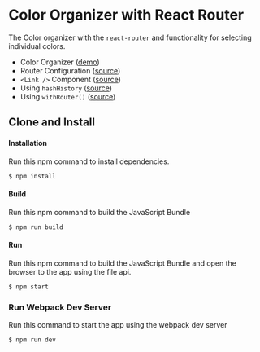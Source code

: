 Color Organizer with React Router
=====================
The Color organizer with the `react-router` and functionality for selecting individual colors.

* Color Organizer ([demo](https://rawgit.com/MoonHighway/learning-react/master/chapter-11/color-organizer/dist/))
* Router Configuration ([source](https://github.com/MoonHighway/learning-react/blob/master/chapter-11/color-organizer/src/index.js))
* `<Link />` Component ([source](https://github.com/MoonHighway/learning-react/blob/master/chapter-11/color-organizer/src/components/ui/Menu.js))
* Using `hashHistory` ([source](https://github.com/MoonHighway/learning-react/blob/master/chapter-11/color-organizer/src/components/ui/Color.js))
* Using `withRouter()` ([source](https://github.com/MoonHighway/learning-react/blob/master/chapter-11/color-organizer/src/components/ui/ColorDetails.js))


Clone and Install
-------------

#### Installation
Run this npm command to install dependencies.
```
$ npm install
```

#### Build
Run this npm command to build the JavaScript Bundle
```
$ npm run build
```

#### Run
Run this npm command to build the JavaScript Bundle and open the browser to the app using the file api.
```
$ npm start
```

### Run Webpack Dev Server
Run this command to start the app using the webpack dev server
```
$ npm run dev
```
